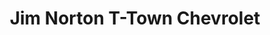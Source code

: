 ---
title: "Jim Norton T-Town Chevrolet"
url: /tulsa/jim-norton-t-town-chevrolet-east-skelly-drive/
shop: Autohaus
---
